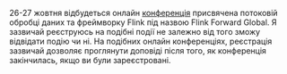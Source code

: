 26-27 жовтня відбудеться онлайн [конференція](https://www.flink-forward.org/global-2021) присвячена потоковій обробці даних та фреймворку Flink під назвою Flink Forward Global. Я зазвичай реєструюсь на подібні події не залежно від того зможу відвідати подію чи ні. На подібних онлайн конференціях, реєстрація зазвичай дозволяє проглянути доповіді після того, як конференція закінчилась, якщо ви були зареєстровані. 